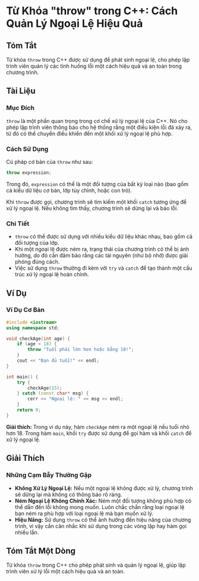 <!--
Meta Description: # Từ Khóa "throw" trong C++: Cách Quản Lý Ngoại Lệ Hiệu Quả ## Tóm Tắt Từ khóa `throw` trong C++ được sử dụng để phát sinh ngoại lệ, cho phép lập trìn...
Meta Keywords: ngoại, một, throw, trong, trình
-->

# Từ Khóa "throw" trong C++: Cách Quản Lý Ngoại Lệ Hiệu Quả

## Tóm Tắt
Từ khóa `throw` trong C++ được sử dụng để phát sinh ngoại lệ, cho phép lập trình viên quản lý các tình huống lỗi một cách hiệu quả và an toàn trong chương trình.

## Tài Liệu
### Mục Đích
`throw` là một phần quan trọng trong cơ chế xử lý ngoại lệ của C++. Nó cho phép lập trình viên thông báo cho hệ thống rằng một điều kiện lỗi đã xảy ra, từ đó có thể chuyển điều khiển đến một khối xử lý ngoại lệ phù hợp.

### Cách Sử Dụng
Cú pháp cơ bản của `throw` như sau:
```cpp
throw expression;
```
Trong đó, `expression` có thể là một đối tượng của bất kỳ loại nào (bao gồm cả kiểu dữ liệu cơ bản, lớp tùy chỉnh, hoặc con trỏ).

Khi `throw` được gọi, chương trình sẽ tìm kiếm một khối `catch` tương ứng để xử lý ngoại lệ. Nếu không tìm thấy, chương trình sẽ dừng lại và báo lỗi.

### Chi Tiết
- `throw` có thể được sử dụng với nhiều kiểu dữ liệu khác nhau, bao gồm cả đối tượng của lớp.
- Khi một ngoại lệ được ném ra, trạng thái của chương trình có thể bị ảnh hưởng, do đó cần đảm bảo rằng các tài nguyên (như bộ nhớ) được giải phóng đúng cách.
- Việc sử dụng `throw` thường đi kèm với `try` và `catch` để tạo thành một cấu trúc xử lý ngoại lệ hoàn chỉnh.

## Ví Dụ
### Ví Dụ Cơ Bản
```cpp
#include <iostream>
using namespace std;

void checkAge(int age) {
    if (age < 18) {
        throw "Tuổi phải lớn hơn hoặc bằng 18!";
    }
    cout << "Bạn đủ tuổi!" << endl;
}

int main() {
    try {
        checkAge(15);
    } catch (const char* msg) {
        cerr << "Ngoại lệ: " << msg << endl;
    }
    return 0;
}
```
**Giải thích:** Trong ví dụ này, hàm `checkAge` ném ra một ngoại lệ nếu tuổi nhỏ hơn 18. Trong hàm `main`, khối `try` được sử dụng để gọi hàm và khối `catch` để xử lý ngoại lệ.

## Giải Thích
### Những Cạm Bẫy Thường Gặp
- **Không Xử Lý Ngoại Lệ:** Nếu một ngoại lệ không được xử lý, chương trình sẽ dừng lại mà không có thông báo rõ ràng.
- **Ném Ngoại Lệ Không Chính Xác:** Ném một đối tượng không phù hợp có thể dẫn đến lỗi không mong muốn. Luôn chắc chắn rằng loại ngoại lệ bạn ném ra phù hợp với loại ngoại lệ mà bạn muốn xử lý.
- **Hiệu Năng:** Sử dụng `throw` có thể ảnh hưởng đến hiệu năng của chương trình, vì vậy cần cân nhắc khi sử dụng trong các vòng lặp hay hàm gọi nhiều lần.

## Tóm Tắt Một Dòng
Từ khóa `throw` trong C++ cho phép phát sinh và quản lý ngoại lệ, giúp lập trình viên xử lý lỗi một cách hiệu quả và an toàn.